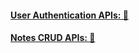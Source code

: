 
#### [User Authentication APIs: 🔗](https://github.com/mandharet/notes-crud/tree/DEVELOPMENT/apps/authapp)

#### [Notes CRUD APIs: 🔗](https://github.com/mandharet/notes-crud/tree/DEVELOPMENT/apps/notes)
